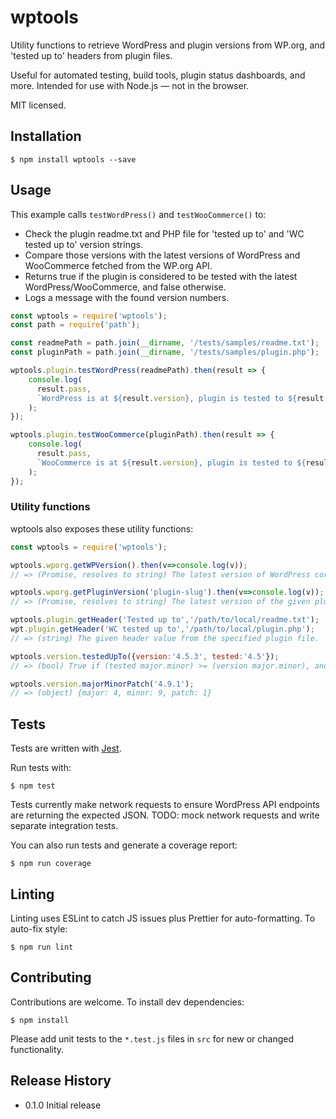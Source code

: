 wptools
=======

Utility functions to retrieve WordPress and plugin versions from WP.org, and 'tested up to' headers from plugin files.

Useful for automated testing, build tools, plugin status dashboards, and more. Intended for use with Node.js — not in the browser.

MIT licensed.

## Installation

~~~
$ npm install wptools --save
~~~

## Usage

This example calls `testWordPress()` and `testWooCommerce()` to:

- Check the plugin readme.txt and PHP file for 'tested up to' and 'WC tested up to' version strings.
- Compare those versions with the latest versions of WordPress and WooCommerce fetched from the WP.org API.
- Returns true if the plugin is considered to be tested with the latest WordPress/WooCommerce, and false otherwise.
- Logs a message with the found version numbers.

~~~js
const wptools = require('wptools');
const path = require('path');

const readmePath = path.join(__dirname, '/tests/samples/readme.txt');
const pluginPath = path.join(__dirname, '/tests/samples/plugin.php');

wptools.plugin.testWordPress(readmePath).then(result => {
    console.log(
      result.pass,
      `WordPress is at ${result.version}, plugin is tested to ${result.tested}.`
    );
});

wptools.plugin.testWooCommerce(pluginPath).then(result => {
    console.log(
      result.pass,
      `WooCommerce is at ${result.version}, plugin is tested to ${result.tested}.`
    );
});
~~~

### Utility functions

wptools also exposes these utility functions:

~~~js
const wptools = require('wptools');

wptools.wporg.getWPVersion().then(v=>console.log(v));
// => (Promise, resolves to string) The latest version of WordPress core from the WP.org API. e.g. '4.9.7'.

wptools.wporg.getPluginVersion('plugin-slug').then(v=>console.log(v));
// => (Promise, resolves to string) The latest version of the given plugin from the WP.org API. e.g. '3.0.1'.

wptools.plugin.getHeader('Tested up to','/path/to/local/readme.txt');
wpt.plugin.getHeader('WC tested up to','/path/to/local/plugin.php');
// => (string) The given header value from the specified plugin file.

wptools.version.testedUpTo({version:'4.5.3', tested:'4.5'});
// => (bool) True if (tested major.minor) >= (version major.minor), and (tested _._.patch) >= (version _._patch) or (tested _._.patch) is omitted. Useful to check if a plugin is tested with the latest version of WordPress or WooCommerce.

wptools.version.majorMinorPatch('4.9.1');
// => (object) {major: 4, minor: 9, patch: 1}
~~~

## Tests

Tests are written with [Jest](https://jestjs.io/).

Run tests with:

~~~
$ npm test
~~~

Tests currently make network requests to ensure WordPress API endpoints are returning the expected JSON. TODO: mock network requests and write separate integration tests.

You can also run tests and generate a coverage report:

~~~
$ npm run coverage
~~~

## Linting

Linting uses ESLint to catch JS issues plus Prettier for auto-formatting. To auto-fix style:

~~~
$ npm run lint
~~~

## Contributing

Contributions are welcome. To install dev dependencies:

~~~
$ npm install
~~~

Please add unit tests to the `*.test.js` files in `src` for new or changed functionality.

## Release History

* 0.1.0 Initial release
